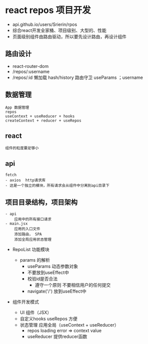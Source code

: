 # react repos 项目开发
- api.github.io/users/Srierin/rpos
- 综合react开发全家桶、项目级别、大型的、性能 
- 页面级别组件由路由驱动，所以要先设计路由，再设计组件

## 路由设计
   - react-router-dom
   - /repos/:username
   - /repos/:id
   懒加载
   hash/history
   路由守卫
   useParams ；username
## 数据管理
    App 数据管理
    repos
    useContext + useReducer + hooks
    createContext + reducer + useRepos
## react
    组件的粒度要足够小
## api 
    fetch
    - axios  http请求库
    - 这是一个独立的模块，所有请求会从组件中分离到api目录下 

## 项目目录结构，项目架构
    - api
        应用中的所有接口请求
    - main.jsx
        应用的入口文件
        添加路由， SPA
        添加全局应用状态管理

- RepoList  功能模块
    - params 的解析
        - useParams 动态参数对象 
        - 不要放到useEffect中
        - 校验id是否合法
            - 遵守一个原则 不要相信用户的任何提交
        - navigate('/') 放到useEffect中
        
- 组件开发模式
    - UI 组件（JSX）
    - 自定义hooks useRepos 方便
    - 状态管理 应用全局（useContext + useReducer） 
       - repos loading error => context value
       - useReducer 提供reducer函数 
